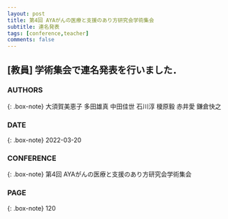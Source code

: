 ```yaml
---
layout: post
title: 第4回 AYAがんの医療と支援のあり方研究会学術集会
subtitle: 連名発表
tags: [conference,teacher]
comments: false
---
```

## [教員] 学術集会で連名発表を行いました．

### AUTHORS

{: .box-note}
大須賀美恵子
多田雄真
中田佳世
石川淳
榎原毅
赤井愛
鎌倉快之


### DATE

{: .box-note}
2022-03-20


### CONFERENCE

{: .box-note}
第4回 AYAがんの医療と支援のあり方研究会学術集会

### PAGE

{: .box-note}
120

